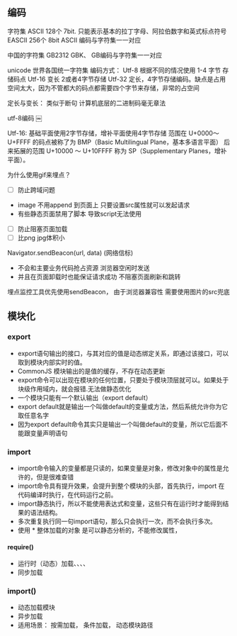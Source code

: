 ## 编码
字符集
ASCII  128个 7bit. 只能表示基本的拉丁字母、阿拉伯数字和英式标点符号
EASCII  256个 8bit
ASCII 编码与字符集一一对应

中国的字符集
GB2312
GBK、
GB编码与字符集一一对应

unicode  世界各国统一字符集
编码方式：
Utf-8    根据不同的情况使用 1-4 字节 存储码点
Utf-16   变长      2或者4字节存储
Utf-32   定长，4字节存储编码。缺点是占用空间太大，因为不管都大的码点都需要四个字节来存储，非常的占空间

定长与变长： 类似于断句 计算机底层的二进制码毫无章法

utf-8编码
￼

Utf-16: 基础平面使用2字节存储，增补平面使用4字节存储
范围在 U+0000～U+FFFF 的码点被称了为 BMP（Basic Multilingual Plane，基本多语言平面）
后来拓展的范围 U+10000 ～ U+10FFFF 称为 SP（Supplementary Planes，增补平面）。



为什么使用gif来埋点？
- [ ] 防止跨域问题
- image 不用append 到页面上 只要设置src属性就可以发起请求
- 有些静态页面禁用了脚本 导致script无法使用
- [ ] 防止阻塞页面加载
- [ ] 比png jpg体积小

Navigator.sendBeacon(url, data) (网络信标)
* 不会和主要业务代码抢占资源 浏览器空闲时发送
* 并且在页面卸载时也能保证请求成功 不阻塞页面刷新和跳转

埋点监控工具优先使用sendBeacon， 由于浏览器兼容性 需要使用图片的src兜底



## 模块化
### export
* export语句输出的接口，与其对应的值是动态绑定关系，即通过该接口，可以取到模块内部实时的值。
* CommonJS 模块输出的是值的缓存，不存在动态更新
* export命令可以出现在模块的任何位置，只要处于模块顶层就可以。如果处于块级作用域内，就会报错.无法做静态优化
* 一个模块只能有一个默认输出（export default）
* export default就是输出一个叫做default的变量或方法，然后系统允许你为它取任意名字
* 因为export default命令其实只是输出一个叫做default的变量，所以它后面不能跟变量声明语句


### import
* import命令输入的变量都是只读的，如果变量是对象，修改对象中的属性是允许的，但是很难查错
* import命令具有提升效果，会提升到整个模块的头部，首先执行，import 在代码编译时执行，在代码运行之前。
* import静态执行，所以不能使用表达式和变量，这些只有在运行时才能得到结果的语法结构。
* 多次重复执行同一句import语句，那么只会执行一次，而不会执行多次。
* 使用 * 整体加载的对象 是可以静态分析的，不能修改属性，

#### require()
* 运行时（动态）加载、、、、
* 同步加载

### import()
* 动态加载模块
* 异步加载
* 适用场景： 按需加载， 条件加载， 动态模块路径

### <script> defer 和 async属性 异步加载
* defer： 渲染完执行，多个defer脚本，会按照它们在页面出现的顺序加载
* async： 下载完执行，多个async脚本是不能保证加载顺序的

- 浏览器对于带有type="module"的<script>，都是异步加载，不会造成堵塞浏览器，即等到整个页面渲染完，再执行模块脚本，等同于打开了<script>标签的defer属性。
- 如果网页有多个<script type="module">，它们会按照在页面出现的顺序依次执行。

### esmodule 与commonJS 区别
* esmodule 输出的是值的引用， commonjs输出的是值拷贝，值的缓存
ES6 模块不会缓存运行结果，而是动态地去被加载的模块取值，并且变量总是绑定其所在的模块   
* CommonJS 模块是运行时加载，ES6 模块是编译时输出接口。
* CommonJS 模块的require()是同步加载模块，ES6 模块的import命令是异步加载，有一个独立的模块依赖的解析阶段。
* CommonJS 模块使用require()和module.exports。ES6 模块使用import和export。
* CommonJS 模块无论加载多少次，都只会在第一次加载时运行一次，以后再加载，就返回第一次运行的结果，除非手动清除系统缓存。

### node.js中的模块加载

* es6 文件命名为 .mjs    commonjs命名为 .cjs
* .mjs文件总是以 ES6 模块加载，.cjs文件总是以 CommonJS 模块加载，.js文件的加载取决于package.json里面type字段的设置
* ES6 模块与 CommonJS 模块尽量不要混用。require命令不能加载.mjs文件，会报错，只有import命令才可以加载.mjs文件。反过来，.mjs文件里面也不能使用require命令，必须使用import。
* require()不支持 ES6 模块的一个原因是，它是同步加载，而 ES6 模块内部可以使用顶层await命令，导致无法被同步加载。


### 循环加载
#### commonJS
* CommonJS 模块的重要特性是加载时执行，即脚本代码在require的时候，就会全部执行。一旦出现某个模块被"循环加载"，就只输出已经执行的部分，还未执行的部分不会输出。
#### esmodule 
* 输出的是值的引用，只要能保证正确取到值既可


## 顶层await
借用await解决模块异步加载的问题



用var实现一个let  for循环中异步问题

### hash和history原理
https://juejin.cn/post/6993840419041706014
* hash 
地址变化时，利用window.hashchange 监听url上hash的变化，通过location.hash获取
hash发生变化的url都会被浏览器记录下来, 记录在window.history中
浏览器请求时不会携带hash ，所以页面刷新无影响，不利于seo
* history
h5新特性，支持前端修改路由不向服务器发起请求
通过pushstate 和 replacestate来实现无刷新页面跳转
pushstate： 往历史记录堆栈中添加一条记录
replacestate: 替换当前访问记录
浏览器的进后退能触发浏览器的popstate事件，获取window.location.pathname来控制页面的变化

todo: 实现一个路由 router
问题： 
- 刷新或者手动输入url时，后端匹配不到路径，容易出现404问题
* window.onpopstate
调用history.pushState()或者history.replaceState()不会触发popstate事件. popstate事件只会在浏览器某些行为下触发, 比如点击后退、前进按钮(或者在JavaScript中调用history.back()、history.forward()、history.go()方法)，此外，a 标签的锚点也会触发该事件.

### webpack loader 和 plugin

### 观擦者模式

### 订阅发布模式


### display:none的图片会加载吗？
https://blog.csdn.net/luo1914_/article/details/106280466
* 如果是元素本身的背景图或者img上的图片，会发送请求加载，但是不会计算布局
* 如果是父元素设置display:none 子元素在样式表中的背景图片既不会渲染也不会加载，但是标签上的图片会被加载不会被渲染
* 伪类背景图片只在触发伪类时候才会请求加载
* 已经请求过的图片地址，不会重复请求
* 不存在的元素，即使样式表里有写，也不会请求加载


### vue和react中的key 
* 减少元素的重新渲染
* key 在同级元素中具有唯一性
* Diff 算法借助key判断该元素是否进行修改创建

### 解决跨域
* 部署到同源
* 后端设置CORS
* jsonp
* iframe
* websocket:  HTML5一种新的协议。它实现了浏览器与服务器全双工通信，同时允许跨域通讯，是server push技术的一种很好的实现




## vue3.0 知识收集

vue router

alwaysShow: true.一直显示根路径（若子路由个数少于2个，会只展示子路径）
Hidden: true 不会在侧边栏显示

useRoute 当前路由对象
useRouter 全局路由对象

setup中通过组合api访问路由信息，模板中可以使用$route和$router

Router-view原理
函数式组件
获取当前路由嵌套的层数，去router match中拿到路由对应的组件然后执行render到页面上

Vue3
app.config.productionTip = false; 展示提示信息

setup执行处于生命周期beforecreate之前， 无法使用this

Safari 不支持正则?<=  先行断言


